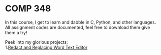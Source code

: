 # COMP 348

In this course, I get to learn and dabble in C, Python, and other languages. All assignment codes are documented, feel free to download them give them a try!

Peek into my glorious projects:  
1.[Redact and Replacing Word Text Editor](https://github.com/PercyNguyen7/COMP348/blob/main/Assignments/A1/README.md) 


